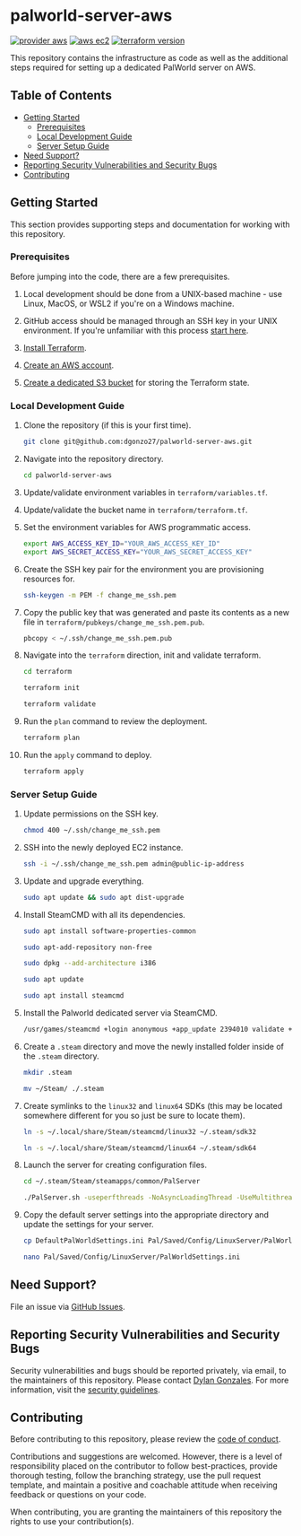 # palworld-server-aws

[![provider aws](https://img.shields.io/badge/provider-aws-blue?logo=amazonaws)](https://img.shields.io/badge/provider-aws-blue?logo=amazonaws) [![aws ec2](https://img.shields.io/badge/aws-ec2-blue?logo=amazonec2&logoColor=#FF9900)](https://img.shields.io/badge/aws-ec2-blue?logo=amazonec2&logoColor=#FF9900) [![terraform version](https://img.shields.io/badge/terraform-v5.33.0-blue?logo=terraform&logoColor=purple)](https://img.shields.io/badge/terraform-v1.2.4-blue?logo=terraform&logoColor=purple)

This repository contains the infrastructure as code as well as the additional steps required for setting up a dedicated PalWorld server on AWS.

## Table of Contents

- [Getting Started](#getting-started)
  - [Prerequisites](#prerequisites)
  - [Local Development Guide](#local-development-guide)
  - [Server Setup Guide](#server-setup-guide)
- [Need Support?](#need-support)
- [Reporting Security Vulnerabilities and Security Bugs](#reporting-security-vulnerabilities-and-security-bugs)
- [Contributing](#contributing)

## Getting Started

This section provides supporting steps and documentation for working with this repository.

### Prerequisites

Before jumping into the code, there are a few prerequisites.

1. Local development should be done from a UNIX-based machine - use Linux, MacOS, or WSL2 if you're on a Windows machine.

2. GitHub access should be managed through an SSH key in your UNIX environment. If you're unfamiliar with this process [start here](https://docs.github.com/en/authentication/connecting-to-github-with-ssh).

3. [Install Terraform](https://learn.hashicorp.com/tutorials/terraform/install-cli).

4. [Create an AWS account](https://aws.amazon.com/resources/create-account/).

5. [Create a dedicated S3 bucket](https://docs.aws.amazon.com/AmazonS3/latest/userguide/creating-bucket.html) for storing the Terraform state.

### Local Development Guide

1. Clone the repository (if this is your first time).

   ```sh
   git clone git@github.com:dgonzo27/palworld-server-aws.git
   ```

2. Navigate into the repository directory.

   ```sh
   cd palworld-server-aws
   ```

3. Update/validate environment variables in `terraform/variables.tf`.

4. Update/validate the bucket name in `terraform/terraform.tf`.

5. Set the environment variables for AWS programmatic access.

   ```sh
   export AWS_ACCESS_KEY_ID="YOUR_AWS_ACCESS_KEY_ID"
   export AWS_SECRET_ACCESS_KEY="YOUR_AWS_SECRET_ACCESS_KEY"
   ```

6. Create the SSH key pair for the environment you are provisioning resources for.

   ```sh
   ssh-keygen -m PEM -f change_me_ssh.pem
   ```

7. Copy the public key that was generated and paste its contents as a new file in `terraform/pubkeys/change_me_ssh.pem.pub`.

   ```sh
   pbcopy < ~/.ssh/change_me_ssh.pem.pub
   ```

8. Navigate into the `terraform` direction, init and validate terraform.

   ```sh
   cd terraform

   terraform init

   terraform validate
   ```

9. Run the `plan` command to review the deployment.

   ```sh
   terraform plan
   ```

10. Run the `apply` command to deploy.

    ```sh
    terraform apply
    ```

### Server Setup Guide

1. Update permissions on the SSH key.

   ```sh
   chmod 400 ~/.ssh/change_me_ssh.pem
   ```

2. SSH into the newly deployed EC2 instance.

   ```sh
   ssh -i ~/.ssh/change_me_ssh.pem admin@public-ip-address
   ```

3. Update and upgrade everything.

   ```sh
   sudo apt update && sudo apt dist-upgrade
   ```

4. Install SteamCMD with all its dependencies.

   ```sh
   sudo apt install software-properties-common

   sudo apt-add-repository non-free
   
   sudo dpkg --add-architecture i386
   
   sudo apt update
   
   sudo apt install steamcmd
   ```

5. Install the Palworld dedicated server via SteamCMD.

   ```sh
   /usr/games/steamcmd +login anonymous +app_update 2394010 validate +quit
   ```

6. Create a `.steam` directory and move the newly installed folder inside of the `.steam` directory.

   ```sh
   mkdir .steam

   mv ~/Steam/ ./.steam
   ```

7. Create symlinks to the `linux32` and `linux64` SDKs (this may be located somewhere different for you so just be sure to locate them).

   ```sh
   ln -s ~/.local/share/Steam/steamcmd/linux32 ~/.steam/sdk32

   ln -s ~/.local/share/Steam/steamcmd/linux64 ~/.steam/sdk64
   ```

8. Launch the server for creating configuration files.

   ```sh
   cd ~/.steam/Steam/steamapps/common/PalServer

   ./PalServer.sh -useperfthreads -NoAsyncLoadingThread -UseMultithreadForDS
   ```

9. Copy the default server settings into the appropriate directory and update the settings for your server.

   ```sh
   cp DefaultPalWorldSettings.ini Pal/Saved/Config/LinuxServer/PalWorldSettings.ini

   nano Pal/Saved/Config/LinuxServer/PalWorldSettings.ini
   ```


## Need Support?

File an issue via [GitHub Issues](https://github.com/dgonzo27/rust-yew-tailwind/issues).

## Reporting Security Vulnerabilities and Security Bugs

Security vulnerabilities and bugs should be reported privately, via email, to the maintainers of this repository. Please contact [Dylan Gonzales](mailto:dylangonzales247@gmail.com). For more information, visit the [security guidelines](./SECURITY.md).

## Contributing

Before contributing to this repository, please review the [code of conduct](./CODE_OF_CONDUCT.md).

Contributions and suggestions are welcomed. However, there is a level of responsibility placed on the contributor to follow best-practices, provide thorough testing, follow the branching strategy, use the pull request template, and maintain a positive and coachable attitude when receiving feedback or questions on your code.

When contributing, you are granting the maintainers of this repository the rights to use your contribution(s).
